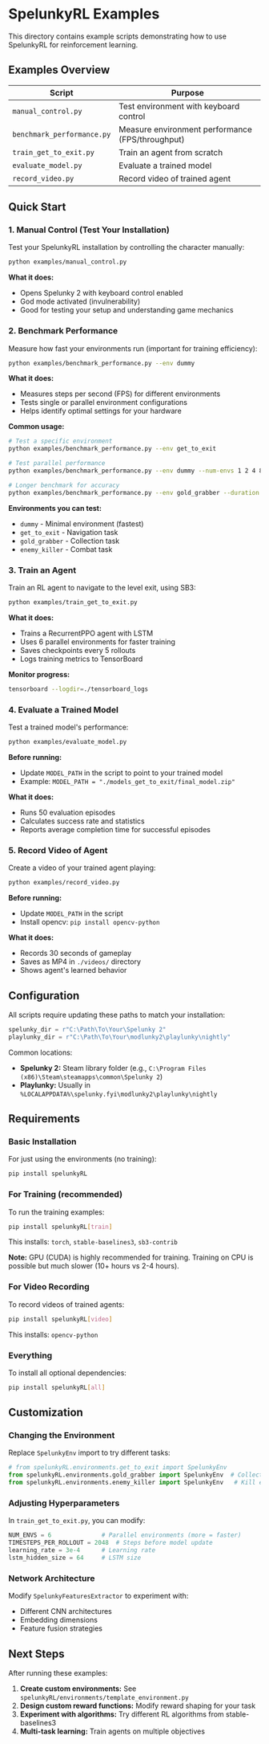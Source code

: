 # SpelunkyRL Examples

This directory contains example scripts demonstrating how to use SpelunkyRL for reinforcement learning.

## Examples Overview

| Script | Purpose |
|--------|---------|
| `manual_control.py` | Test environment with keyboard control |
| `benchmark_performance.py` | Measure environment performance (FPS/throughput) |
| `train_get_to_exit.py` | Train an agent from scratch |
| `evaluate_model.py` | Evaluate a trained model |
| `record_video.py` | Record video of trained agent |

## Quick Start

### 1. Manual Control (Test Your Installation)

Test your SpelunkyRL installation by controlling the character manually:

```bash
python examples/manual_control.py
```

**What it does:**
- Opens Spelunky 2 with keyboard control enabled
- God mode activated (invulnerability)
- Good for testing your setup and understanding game mechanics

### 2. Benchmark Performance

Measure how fast your environments run (important for training efficiency):

```bash
python examples/benchmark_performance.py --env dummy
```

**What it does:**
- Measures steps per second (FPS) for different environments
- Tests single or parallel environment configurations
- Helps identify optimal settings for your hardware

**Common usage:**
```bash
# Test a specific environment
python examples/benchmark_performance.py --env get_to_exit

# Test parallel performance
python examples/benchmark_performance.py --env dummy --num-envs 1 2 4 8

# Longer benchmark for accuracy
python examples/benchmark_performance.py --env gold_grabber --duration 60
```

**Environments you can test:**
- `dummy` - Minimal environment (fastest)
- `get_to_exit` - Navigation task
- `gold_grabber` - Collection task
- `enemy_killer` - Combat task

### 3. Train an Agent

Train an RL agent to navigate to the level exit, using SB3:

```bash
python examples/train_get_to_exit.py
```

**What it does:**
- Trains a RecurrentPPO agent with LSTM
- Uses 6 parallel environments for faster training
- Saves checkpoints every 5 rollouts
- Logs training metrics to TensorBoard

**Monitor progress:**
```bash
tensorboard --logdir=./tensorboard_logs
```

### 4. Evaluate a Trained Model

Test a trained model's performance:

```bash
python examples/evaluate_model.py
```

**Before running:**
- Update `MODEL_PATH` in the script to point to your trained model
- Example: `MODEL_PATH = "./models_get_to_exit/final_model.zip"`

**What it does:**
- Runs 50 evaluation episodes
- Calculates success rate and statistics
- Reports average completion time for successful episodes

### 5. Record Video of Agent

Create a video of your trained agent playing:

```bash
python examples/record_video.py
```

**Before running:**
- Update `MODEL_PATH` in the script
- Install opencv: `pip install opencv-python`

**What it does:**
- Records 30 seconds of gameplay
- Saves as MP4 in `./videos/` directory
- Shows agent's learned behavior

## Configuration

All scripts require updating these paths to match your installation:

```python
spelunky_dir = r"C:\Path\To\Your\Spelunky 2"
playlunky_dir = r"C:\Path\To\Your\modlunky2\playlunky\nightly"
```

Common locations:
- **Spelunky 2:** Steam library folder (e.g., `C:\Program Files (x86)\Steam\steamapps\common\Spelunky 2`)
- **Playlunky:** Usually in `%LOCALAPPDATA%\spelunky.fyi\modlunky2\playlunky\nightly`

## Requirements

### Basic Installation

For just using the environments (no training):
```bash
pip install spelunkyRL
```

### For Training (recommended)

To run the training examples:
```bash
pip install spelunkyRL[train]
```

This installs: `torch`, `stable-baselines3`, `sb3-contrib`

**Note:** GPU (CUDA) is highly recommended for training. Training on CPU is possible but much slower (10+ hours vs 2-4 hours).

### For Video Recording

To record videos of trained agents:
```bash
pip install spelunkyRL[video]
```

This installs: `opencv-python`

### Everything

To install all optional dependencies:
```bash
pip install spelunkyRL[all]
```

## Customization

### Changing the Environment

Replace `SpelunkyEnv` import to try different tasks:

```python
# from spelunkyRL.environments.get_to_exit import SpelunkyEnv
from spelunkyRL.environments.gold_grabber import SpelunkyEnv  # Collect gold
from spelunkyRL.environments.enemy_killer import SpelunkyEnv   # Kill enemies
```

### Adjusting Hyperparameters

In `train_get_to_exit.py`, you can modify:

```python
NUM_ENVS = 6              # Parallel environments (more = faster)
TIMESTEPS_PER_ROLLOUT = 2048  # Steps before model update
learning_rate = 3e-4      # Learning rate
lstm_hidden_size = 64     # LSTM size
```

### Network Architecture

Modify `SpelunkyFeaturesExtractor` to experiment with:
- Different CNN architectures
- Embedding dimensions
- Feature fusion strategies

## Next Steps

After running these examples:

1. **Create custom environments:** See `spelunkyRL/environments/template_environment.py`
2. **Design custom reward functions:** Modify reward shaping for your task
3. **Experiment with algorithms:** Try different RL algorithms from stable-baselines3
4. **Multi-task learning:** Train agents on multiple objectives